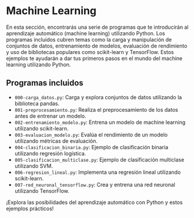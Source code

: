 # Machine Learning

En esta sección, encontrarás una serie de programas que te introducirán al aprendizaje automático (machine learning) utilizando Python. Los programas incluidos cubren temas como la carga y manipulación de conjuntos de datos, entrenamiento de modelos, evaluación de rendimiento y uso de bibliotecas populares como scikit-learn y TensorFlow. Estos ejemplos te ayudarán a dar tus primeros pasos en el mundo del machine learning utilizando Python.

## Programas incluidos

- `000-carga_datos.py`: Carga y explora conjuntos de datos utilizando la biblioteca pandas.
- `001-preprocesamiento.py`: Realiza el preprocesamiento de los datos antes de entrenar un modelo.
- `002-entrenamiento_modelo.py`: Entrena un modelo de machine learning utilizando scikit-learn.
- `003-evaluacion_modelo.py`: Evalúa el rendimiento de un modelo utilizando métricas de evaluación.
- `004-clasificacion_binaria.py`: Ejemplo de clasificación binaria utilizando regresión logística.
- `005-clasificacion_multiclase.py`: Ejemplo de clasificación multiclase utilizando SVM.
- `006-regresion_lineal.py`: Implementa una regresión lineal utilizando scikit-learn.
- `007-red_neuronal_tensorflow.py`: Crea y entrena una red neuronal utilizando TensorFlow.

¡Explora las posibilidades del aprendizaje automático con Python y estos ejemplos prácticos!
